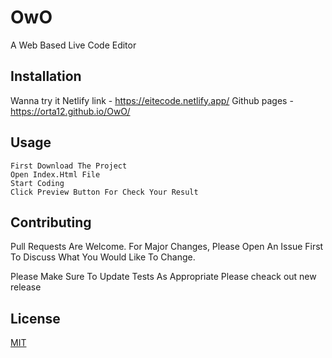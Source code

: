 
# OwO


A Web Based Live Code Editor 


## Installation

Wanna try it
Netlify link - https://eitecode.netlify.app/
Github pages - https://orta12.github.io/OwO/



## Usage


``` 
First Download The Project
Open Index.Html File
Start Coding 
Click Preview Button For Check Your Result  
```


## Contributing


Pull Requests Are Welcome. For Major Changes, Please Open An Issue First To Discuss What You Would Like To Change.
            


Please Make Sure To Update Tests As Appropriate
Please cheack out new release


## License


[MIT](Https://Choosealicense.Com/Licenses/Mit/)
